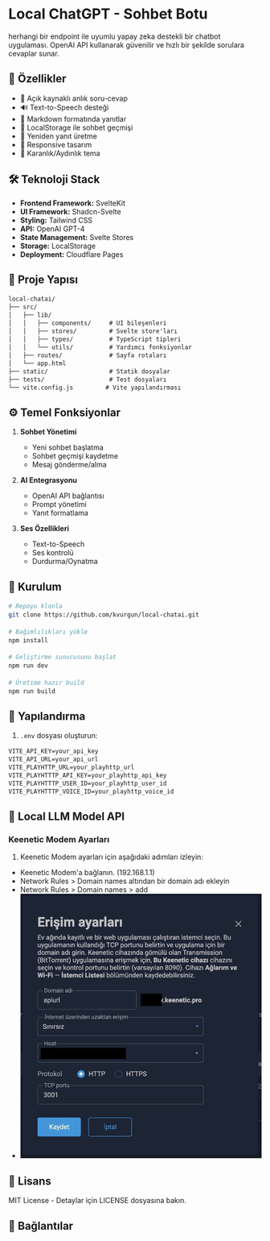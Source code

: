 # Local ChatGPT - Sohbet Botu

herhangi bir endpoint ile uyumlu yapay zeka destekli bir chatbot uygulaması. OpenAI API kullanarak güvenilir ve hızlı bir şekilde sorulara cevaplar sunar.

## 🌟 Özellikler

- 💬 Açık kaynaklı anlık soru-cevap
- 🔊 Text-to-Speech desteği
- 📝 Markdown formatında yanıtlar
- 💾 LocalStorage ile sohbet geçmişi
- 🔄 Yeniden yanıt üretme
- 📱 Responsive tasarım
- 🌙 Karanlık/Aydınlık tema

## 🛠️ Teknoloji Stack

- **Frontend Framework:** SvelteKit
- **UI Framework:** Shadcn-Svelte
- **Styling:** Tailwind CSS
- **API:** OpenAI GPT-4
- **State Management:** Svelte Stores
- **Storage:** LocalStorage
- **Deployment:** Cloudflare Pages

## 📁 Proje Yapısı

```
local-chatai/
├── src/
│   ├── lib/
│   │   ├── components/     # UI bileşenleri
│   │   ├── stores/         # Svelte store'ları
│   │   ├── types/          # TypeScript tipleri
│   │   └── utils/          # Yardımcı fonksiyonlar
│   ├── routes/             # Sayfa rotaları
│   └── app.html           
├── static/                 # Statik dosyalar
├── tests/                  # Test dosyaları
└── vite.config.js         # Vite yapılandırması
```

## ⚙️ Temel Fonksiyonlar

1. **Sohbet Yönetimi**
   - Yeni sohbet başlatma
   - Sohbet geçmişi kaydetme
   - Mesaj gönderme/alma

2. **AI Entegrasyonu**
   - OpenAI API bağlantısı
   - Prompt yönetimi
   - Yanıt formatlama

3. **Ses Özellikleri**
   - Text-to-Speech
   - Ses kontrolü
   - Durdurma/Oynatma

## 🚀 Kurulum

```bash
# Repoyu klonla
git clone https://github.com/kvurgun/local-chatai.git

# Bağımlılıkları yükle
npm install

# Geliştirme sunucusunu başlat
npm run dev

# Üretime hazır build
npm run build
```

## 🔧 Yapılandırma

1. `.env` dosyası oluşturun:
```env
VITE_API_KEY=your_api_key
VITE_API_URL=your_api_url
VITE_PLAYHTTP_URL=your_playhttp_url
VITE_PLAYHTTTP_API_KEY=your_playhttp_api_key
VITE_PLAYHTTTP_USER_ID=your_playhttp_user_id
VITE_PLAYHTTTP_VOICE_ID=your_playhttp_voice_id
```

## 🤖 Local LLM Model API
### Keenetic Modem Ayarları
1. Keenetic Modem ayarları için aşağıdaki adımları izleyin:
  - Keenetic Modem'a bağlanın. (192.168.1.1)
  - Network Rules  > Domain names altından bir domain adı ekleyin
  - Network Rules  > Domain names > add
  - ![Local LLM Model Setup](guide_image/keenetic_modem_ayar.jpg)

## 📝 Lisans

MIT License - Detaylar için LICENSE dosyasına bakın.

## 🔗 Bağlantılar